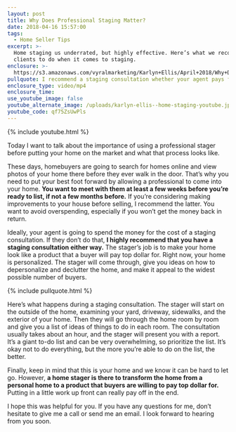 ```yaml
---
layout: post
title: Why Does Professional Staging Matter?
date: 2018-04-16 15:57:00
tags:
  - Home Seller Tips
excerpt: >-
  Home staging us underrated, but highly effective. Here’s what we recommend our
  clients to do when it comes to staging.
enclosure: >-
  https://s3.amazonaws.com/vyralmarketing/Karlyn+Ellis/April+2018/Why+Does+Professional+Staging+Matter%253F.mp4
pullquote: I recommend a staging consultation whether your agent pays for it or not.
enclosure_type: video/mp4
enclosure_time:
use_youtube_image: false
youtube_alternate_image: /uploads/karlyn-ellis--home-staging-youtube.jpg
youtube_code: qf75ZsUwPls
---
```


{% include youtube.html %}

Today I want to talk about the importance of using a professional stager before putting your home on the market and what that process looks like.

These days, homebuyers are going to search for homes online and view photos of your home there before they ever walk in the door. That’s why you need to put your best foot forward by allowing a professional to come into your home. **You want to meet with them at least a few weeks before you’re ready to list, if not a few months before.** If you’re considering making improvements to your house before selling, I recommend the latter. You want to avoid overspending, especially if you won’t get the money back in return.

Ideally, your agent is going to spend the money for the cost of a staging consultation. If they don’t do that, **I highly recommend that you have a staging consultation either way.** The stager’s job is to make your home look like a product that a buyer will pay top dollar for. Right now, your home is personalized. The stager will come through, give you ideas on how to depersonalize and declutter the home, and make it appeal to the widest possible number of buyers.

{% include pullquote.html %}

Here’s what happens during a staging consultation. The stager will start on the outside of the home, examining your yard, driveway, sidewalks, and the exterior of your home. Then they will go through the home room by room and give you a list of ideas of things to do in each room. The consultation usually takes about an hour, and the stager will present you with a report. It’s a giant to-do list and can be very overwhelming, so prioritize the list. It’s okay not to do everything, but the more you’re able to do on the list, the better. 

Finally, keep in mind that this is your home and we know it can be hard to let go. However, **a home stager is there to transform the home from a personal home to a product that buyers are willing to pay top dollar for.** Putting in a little work up front can really pay off in the end.

I hope this was helpful for you. If you have any questions for me, don’t hesitate to give me a call or send me an email. I look forward to hearing from you soon.<br>